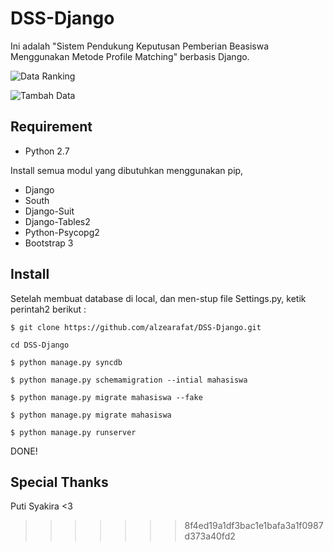 DSS-Django
==========


Ini adalah "Sistem Pendukung Keputusan Pemberian Beasiswa Menggunakan Metode Profile Matching" berbasis Django.


![Data Ranking](http://i59.tinypic.com/2isegzq.png "Data Ranking")


![Tambah Data](http://i57.tinypic.com/6oe6fq.png "Tambah Data")




Requirement
-----------


- Python 2.7


Install semua modul yang dibutuhkan menggunakan pip,


- Django
- South
- Django-Suit
- Django-Tables2
- Python-Psycopg2
- Bootstrap 3


Install
-------

Setelah membuat database di local, dan men-stup file Settings.py, ketik perintah2 berikut :

`$ git clone https://github.com/alzearafat/DSS-Django.git`

`cd DSS-Django`

`$ python manage.py syncdb`

`$ python manage.py schemamigration --intial mahasiswa`

`$ python manage.py migrate mahasiswa --fake`

`$ python manage.py migrate mahasiswa`

`$ python manage.py runserver`

DONE!


Special Thanks
--------------

Puti Syakira  <3
>>>>>>> 8f4ed19a1df3bac1e1bafa3a1f0987d373a40fd2
